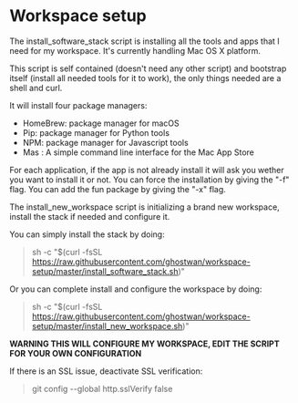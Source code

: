 # Workspace setup

The install_software_stack script is installing all the tools and apps that I need for my workspace. 
It's currently handling Mac OS X platform. 

This script is self contained (doesn't need any other script) and bootstrap itself (install all needed tools for it to work), the only things needed are a shell and curl.
  
It will install four package managers:
 - HomeBrew: package manager for macOS
 - Pip: package manager for Python tools
 - NPM: package manager for Javascript tools
 - Mas : A simple command line interface for the Mac App Store

For each application, if the app is not already install it will ask you wether you want to install it or not.
You can force the installation by giving the "-f" flag. You can add the fun package by giving the "-x" flag.

The install_new_workspace script is initializing a brand new workspace, install the stack if needed and configure it.

You can simply install the stack by doing:

> sh -c "$(curl -fsSL https://raw.githubusercontent.com/ghostwan/workspace-setup/master/install_software_stack.sh)"

Or you can complete install and configure the workspace by doing:

> sh -c "$(curl -fsSL https://raw.githubusercontent.com/ghostwan/workspace-setup/master/install_new_workspace.sh)"

**WARNING THIS WILL CONFIGURE MY WORKSPACE, EDIT THE SCRIPT FOR YOUR OWN CONFIGURATION** 

If there is an SSL issue, deactivate SSL verification:
> git config --global http.sslVerify false

